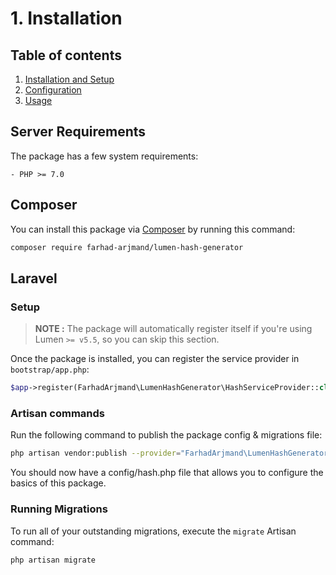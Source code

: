 # 1. Installation

## Table of contents

  1. [Installation and Setup](1-Installation-and-Setup.md)
  2. [Configuration](2-Configuration.md)
  3. [Usage](3-Usage.md)

## Server Requirements

The package has a few system requirements:

    - PHP >= 7.0

## Composer

You can install this package via [Composer](http://getcomposer.org/) by running this command:

```bash
composer require farhad-arjmand/lumen-hash-generator
```

## Laravel

### Setup

> **NOTE :** The package will automatically register itself if you're using Lumen `>= v5.5`, so you can skip this section.

Once the package is installed, you can register the service provider in `bootstrap/app.php`:

```php
$app->register(FarhadArjmand\LumenHashGenerator\HashServiceProvider::class);
```

### Artisan commands

Run the following command to publish the package config & migrations file:

```bash
php artisan vendor:publish --provider="FarhadArjmand\LumenHashGenerator\HashServiceProvider"
```

You should now have a config/hash.php file that allows you to configure the basics of this package.

### Running Migrations
To run all of your outstanding migrations, execute the `migrate` Artisan command:

```bash
php artisan migrate
```
